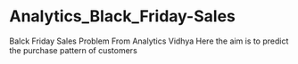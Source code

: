 # Analytics_Black_Friday-Sales
Balck Friday Sales Problem From Analytics Vidhya
Here the aim is to predict the purchase pattern of customers
